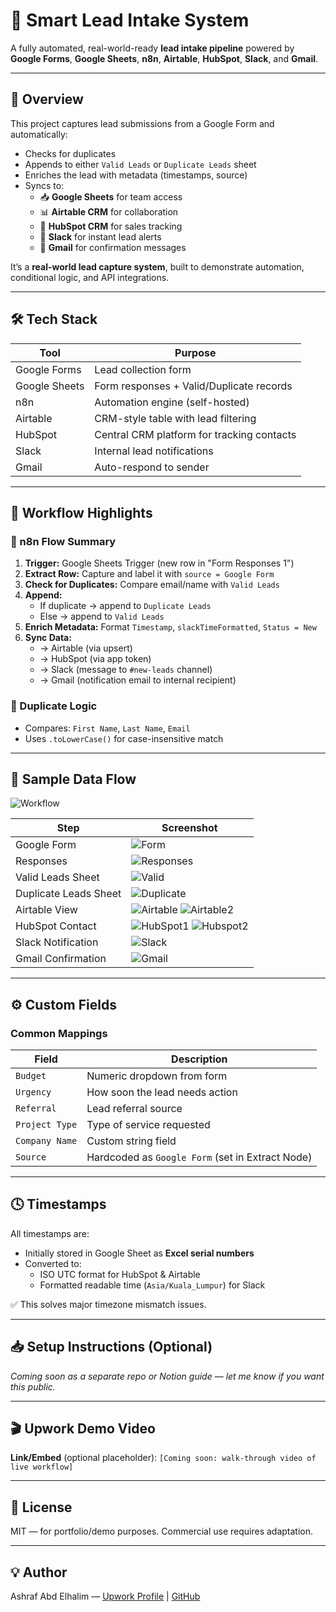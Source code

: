 # 🧠 Smart Lead Intake System

A fully automated, real-world-ready **lead intake pipeline** powered by **Google Forms**, **Google Sheets**, **n8n**, **Airtable**, **HubSpot**, **Slack**, and **Gmail**.

---

## 📌 Overview
This project captures lead submissions from a Google Form and automatically:
- Checks for duplicates
- Appends to either `Valid Leads` or `Duplicate Leads` sheet
- Enriches the lead with metadata (timestamps, source)
- Syncs to:
  - 📥 **Google Sheets** for team access
  - 📊 **Airtable CRM** for collaboration
  - 💼 **HubSpot CRM** for sales tracking
  - 🔔 **Slack** for instant lead alerts
  - 📧 **Gmail** for confirmation messages

It’s a **real-world lead capture system**, built to demonstrate automation, conditional logic, and API integrations.

---

## 🛠️ Tech Stack
| Tool | Purpose |
|------|---------|
| Google Forms | Lead collection form |
| Google Sheets | Form responses + Valid/Duplicate records |
| n8n | Automation engine (self-hosted) |
| Airtable | CRM-style table with lead filtering |
| HubSpot | Central CRM platform for tracking contacts |
| Slack | Internal lead notifications |
| Gmail | Auto-respond to sender |

---

## 🔄 Workflow Highlights

### 🧩 n8n Flow Summary
1. **Trigger:** Google Sheets Trigger (new row in "Form Responses 1")
2. **Extract Row:** Capture and label it with `source = Google Form`
3. **Check for Duplicates:** Compare email/name with `Valid Leads`
4. **Append:**
   - If duplicate → append to `Duplicate Leads`
   - Else → append to `Valid Leads`
5. **Enrich Metadata:** Format `Timestamp`, `slackTimeFormatted`, `Status = New`
6. **Sync Data:**
   - → Airtable (via upsert)
   - → HubSpot (via app token)
   - → Slack (message to `#new-leads` channel)
   - → Gmail (notification email to internal recipient)

### 🧠 Duplicate Logic
- Compares: `First Name`, `Last Name`, `Email`
- Uses `.toLowerCase()` for case-insensitive match

---

## 🧪 Sample Data Flow

![Workflow](workflow_n8n.png)

| Step | Screenshot |
|------|------------|
| Google Form | ![Form](Form.png) |
| Responses | ![Responses](Responses_1.png) |
| Valid Leads Sheet | ![Valid](Valid_lead.png) |
| Duplicate Leads Sheet | ![Duplicate](Duplicate_lead.png) |
| Airtable View | ![Airtable](Airtable_1.png) ![Airtable2](Airtable_2.png) |
| HubSpot Contact | ![HubSpot1](Hubspot_1.png) ![Hubspot2](Hubspot_2.png) |
| Slack Notification | ![Slack](Slack.png) |
| Gmail Confirmation | ![Gmail](Gmail.png) |

---

## ⚙️ Custom Fields

### Common Mappings
| Field | Description |
|-------|-------------|
| `Budget` | Numeric dropdown from form |
| `Urgency` | How soon the lead needs action |
| `Referral` | Lead referral source |
| `Project Type` | Type of service requested |
| `Company Name` | Custom string field |
| `Source` | Hardcoded as `Google Form` (set in Extract Node) |

---

## 🕓 Timestamps
All timestamps are:
- Initially stored in Google Sheet as **Excel serial numbers**
- Converted to:
  - ISO UTC format for HubSpot & Airtable
  - Formatted readable time (`Asia/Kuala_Lumpur`) for Slack

✅ This solves major timezone mismatch issues.

---

## 📥 Setup Instructions (Optional)
*Coming soon as a separate repo or Notion guide — let me know if you want this public.*

---

## 🎬 Upwork Demo Video
**Link/Embed** (optional placeholder):
`[Coming soon: walk-through video of live workflow]`

---

## 📎 License
MIT — for portfolio/demo purposes. Commercial use requires adaptation.

---

## 💡 Author
Ashraf Abd Elhalim — [Upwork Profile](#) | [GitHub](#)
